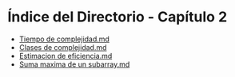 # Índice del Directorio - Capítulo 2

- [Tiempo de complejidad.md](./Tiempo%20de%20complejidad.md)
- [Clases de complejidad.md](./Clases%20de%20complejidad.md)
- [Estimacion de eficiencia.md](./Estimacion%20de%20eficiencia.md)
- [Suma maxima de un subarray.md](./Suma%20maxima%20de%20un%20subarray.md)


